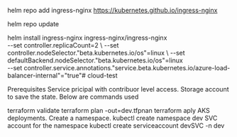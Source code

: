helm repo add ingress-nginx https://kubernetes.github.io/ingress-nginx

helm repo update

helm install ingress-nginx  ingress-nginx/ingress-nginx \
  --set controller.replicaCount=2 \ 
  --set controller.nodeSelector."beta\.kubernetes\.io/os"=linux \ 
  --set defaultBackend.nodeSelector."beta\.kubernetes\.io\/os"=linux \
  --set controller.service.annotations."service\.beta\.kubernetes\.io/azure-load-balancer-internal"="true"# cloud-test

  Prerequisites
Service pricipal with contribuor level access.
Storage account to save the state.
Below are commands used

terraform validate
terraform plan -out=dev.tfpnan
terraform aply
AKS deployments.
Create a namespace.
kubectl create namespace dev
SVC account for the namespace
kubectl create serviceaccount devSVC -n dev
